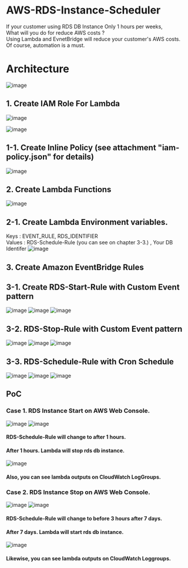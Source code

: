 # AWS-RDS-Instance-Scheduler
If your customer using RDS DB Instance Only 1 hours per weeks,<br>
What will you do for reduce AWS costs ? <br>
Using Lambda and EvnetBridge will reduce your customer's AWS costs. <br>
Of course, automation is a must.




# Architecture
![image](https://user-images.githubusercontent.com/43159901/166948352-14eea3fa-8289-4c18-9e66-18813ee83bdd.png)


## 1. Create IAM Role For Lambda

![image](https://user-images.githubusercontent.com/43159901/166937754-b8d99fa0-0c5b-495b-8c48-e85942199d84.png)

![image](https://user-images.githubusercontent.com/43159901/166937972-e32dd6cd-7011-4dab-8315-8462263d11bb.png)


## 1-1. Create Inline Policy (see attachment "iam-policy.json" for details)
![image](https://user-images.githubusercontent.com/43159901/166938518-814d9ee4-806a-4aab-9932-033b559c5b94.png)

## 2. Create Lambda Functions

![image](https://user-images.githubusercontent.com/43159901/166939646-3519482c-9cc2-41fc-b691-c177cd964d36.png)

## 2-1. Create Lambda Environment variables.

Keys : EVENT_RULE, RDS_IDENTIFIER	<br>
Values : RDS-Schedule-Rule (you can see on chapter 3-3.) , Your DB Identifer
![image](https://user-images.githubusercontent.com/43159901/166950866-86d01c1f-249d-4deb-a2e7-2acd78058e40.png)



## 3. Create Amazon EventBridge Rules

## 3-1. Create RDS-Start-Rule with Custom Event pattern

![image](https://user-images.githubusercontent.com/43159901/166941405-7781e7d3-de81-4ccd-8182-ebcdca5b29b1.png)
![image](https://user-images.githubusercontent.com/43159901/166942049-888df8ae-19c0-43d2-bacf-276a94dbf3d7.png)
![image](https://user-images.githubusercontent.com/43159901/166942442-9ab0d43c-bbcd-4e1b-ac2b-f891c5d4250a.png)

## 3-2. RDS-Stop-Rule with Custom Event pattern
![image](https://user-images.githubusercontent.com/43159901/166942601-b94077e6-ddbd-4b51-b557-3341676b7ad2.png)
![image](https://user-images.githubusercontent.com/43159901/166942375-e14292d3-da4f-419f-80ba-4189983397a2.png)
![image](https://user-images.githubusercontent.com/43159901/166942445-df16882c-5ac6-4a9b-abe4-62a0579f9c98.png)


## 3-3. RDS-Schedule-Rule  with Cron Schedule
![image](https://user-images.githubusercontent.com/43159901/166942699-6a92ccfa-df0d-45c9-bb69-d72a5a370b9e.png)
![image](https://user-images.githubusercontent.com/43159901/166942916-c4954d0d-9392-4491-bd8e-03da8e24af51.png)
![image](https://user-images.githubusercontent.com/43159901/166942957-c7c754b9-61c1-40f7-9252-0308344314ad.png)


## PoC 

### Case 1. RDS Instance Start on AWS Web Console.
![image](https://user-images.githubusercontent.com/43159901/166944689-4dccb7e3-9b04-4ba9-b61e-5b80784981d4.png)
![image](https://user-images.githubusercontent.com/43159901/166944940-360dc974-3f3b-473a-9e59-b1f7c89c9510.png)
#### RDS-Schedule-Rule will change to after 1 hours. 
#### After 1 hours. Lambda will stop rds db instance.
![image](https://user-images.githubusercontent.com/43159901/166945373-b0426915-dd22-44d0-9cbf-d6aafdc54a03.png)
#### Also, you can see lambda outputs on CloudWatch LogGroups.

### Case 2. RDS Instance Stop on AWS Web Console.
![image](https://user-images.githubusercontent.com/43159901/166946162-a6148fb5-9e2f-4402-ac71-f87e56fbafe6.png)
![image](https://user-images.githubusercontent.com/43159901/166946684-1b83b7b9-88f8-427b-a92c-35e63943d21b.png)
#### RDS-Schedule-Rule will change to before 3 hours after 7 days.
#### After 7 days. Lambda will start rds db instance.
![image](https://user-images.githubusercontent.com/43159901/166946848-d3b6d3aa-c266-41b5-8363-b4770919b26c.png)
#### Likewise, you can see lambda outputs on CloudWatch Loggroups.

